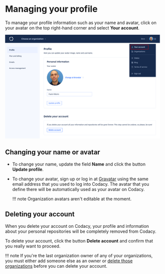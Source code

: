# Managing your profile

To manage your profile information such as your name and avatar, click on your avatar on the top right-hand corner and select **Your account**.

![Managing your profile](images/profile.png)

## Changing your name or avatar

-   To change your name, update the field **Name** and click the button **Update profile**.

-   To change your avatar, sign up or log in at [Gravatar](https://en.gravatar.com/) using the same email address that you used to log into Codacy. The avatar that you define there will be automatically used as your avatar on Codacy.

    !!! note
        Organization avatars aren't editable at the moment.

## Deleting your account

When you delete your account on Codacy, your profile and information about your personal repositories will be completely removed from Codacy.

To delete your account, click the button **Delete account** and confirm that you really want to proceed.

!!! note
    If you're the last organization owner of any of your organizations, you must either add someone else as an owner or [delete those organizations](../organizations/what-are-synced-organizations.md#deleting-an-organization) before you can delete your account.
